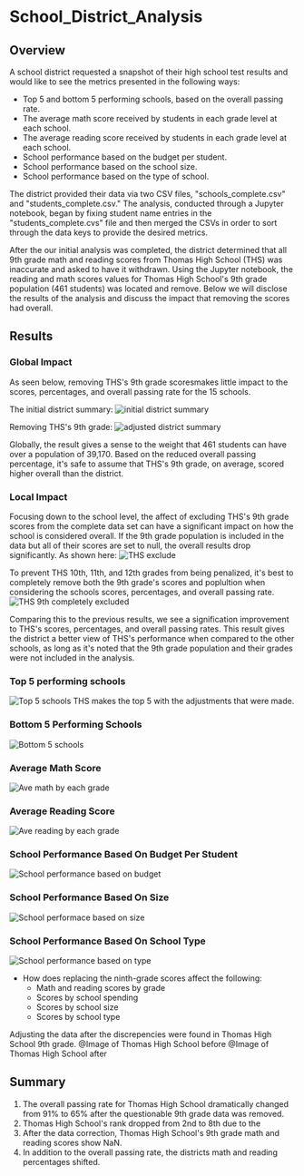 # School_District_Analysis
## Overview
A school district requested a snapshot of their high school test results and would like to see the metrics presented in the following ways:

* Top 5 and bottom 5 performing schools, based on the overall passing rate.
* The average math score received by students in each grade level at each school.
* The average reading score received by students in each grade level at each school.
* School performance based on the budget per student.
* School performance based on the school size.
* School performance based on the type of school.

The district provided their data via two CSV files, "schools_complete.csv" and "students_complete.csv." The analysis, conducted through a Jupyter notebook, began by fixing student name entries in the "students_complete.cvs" file and then merged the CSVs in order to sort through the data keys to provide the desired metrics.

After the our initial analysis was completed, the district determined that all 9th grade math and reading scores from Thomas High School (THS) was inaccurate and asked to have it withdrawn. Using the Jupyter notebook, the reading and math scores values for Thomas High School's 9th grade population (461 students) was located and remove. Below we will disclose the results of the analysis and discuss the impact that removing the scores had overall.

## Results
### Global Impact
As seen below, removing THS's 9th grade scoresmakes little impact to the scores, percentages, and overall passing rate for the 15 schools. 

The initial district summary: 
![initial district summary](https://github.com/jp3tty/School_District_Analysis/blob/main/Images/initial_district_summary.PNG)

Removing THS's 9th grade:
![adjusted district summary](https://github.com/jp3tty/School_District_Analysis/blob/main/Images/adjusted_district_summary.PNG)

Globally, the result gives a sense to the weight that 461 students can have over a population of 39,170. Based on the reduced overall passing percentage, it's safe to assume that THS's 9th grade, on average, scored higher overall than the district.

### Local Impact
Focusing down to the school level, the affect of excluding THS's 9th grade scores from the complete data set can have a significant impact on how the school is considered overall. If the 9th grade population is included in the data but all of their scores are set to null, the overall results drop significantly. As shown here:
![THS exclude](https://github.com/jp3tty/School_District_Analysis/blob/main/Images/adjusted_THS_exclude.PNG)

To prevent THS 10th, 11th, and 12th grades from being penalized, it's best to completely remove both the 9th grade's scores and poplultion when considering the schools scores, percentages, and overall passing rate.
![THS 9th completely excluded](https://github.com/jp3tty/School_District_Analysis/blob/main/Images/adjusted_THS_results_(9removed).PNG)

Comparing this to the previous results, we see a signification improvement to THS's scores, percentages, and overall passing rates. This result gives the district a better view of THS's performance when compared to the other schools, as long as it's noted that the 9th grade population and their grades were not included in the analysis.

### Top 5 performing schools
![Top 5 schools](https://github.com/jp3tty/School_District_Analysis/blob/main/Images/adjusted_top5.PNG)
THS makes the top 5 with the adjustments that were made.

### Bottom 5 Performing Schools
![Bottom 5 schools](https://github.com/jp3tty/School_District_Analysis/blob/main/Images/adjusted_bottom5.PNG)


### Average Math Score
![Ave math by each grade](https://github.com/jp3tty/School_District_Analysis/blob/main/Images/adjusted_school_math_scores.PNG)


### Average Reading Score
![Ave reading by each grade](https://github.com/jp3tty/School_District_Analysis/blob/main/Images/adjusted_school_reading_scores.PNG)


### School Performance Based On Budget Per Student
![School performance based on budget](https://github.com/jp3tty/School_District_Analysis/blob/main/Images/adjusted_school_spending_per_student_size_type.PNG)


### School Performance Based On Size
![School performace based on size](https://github.com/jp3tty/School_District_Analysis/blob/main/Images/adjusted_scores_per_school_size.PNG)


### School Performance Based On School Type
![School performance based on type](https://github.com/jp3tty/School_District_Analysis/blob/main/Images/adjusted_school_spending_per_student_size_type.PNG)


* How does replacing the ninth-grade scores affect the following:
  * Math and reading scores by grade
  * Scores by school spending
  * Scores by school size
  * Scores by school type

Adjusting the data after the discrepencies were found in Thomas High School 9th grade.
@Image of Thomas High School before
@Image of Thomas High School after




## Summary
1. The overall passing rate for Thomas High School dramatically changed from 91% to 65% after the questionable 9th grade data was removed.
2. Thomas High School's rank dropped from 2nd to 8th due to the 
3. After the data correction, Thomas High School's 9th grade math and reading scores show NaN.
4. In addition to the overall passing rate, the districts math and reading percentages shifted. 
